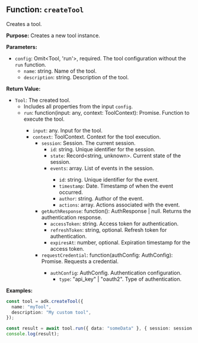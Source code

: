 ## Function: `createTool`

Creates a tool.

**Purpose:**
Creates a new tool instance.

**Parameters:**
- `config`: Omit<Tool, 'run'>, required. The tool configuration without the `run` function.
  - `name`: string. Name of the tool.
  - `description`: string. Description of the tool.

**Return Value:**
- `Tool`: The created tool.
  - Includes all properties from the input `config`.
  - `run`: function(input: any, context: ToolContext): Promise<any>. Function to execute the tool.
    - `input`: any. Input for the tool.
    - `context`: ToolContext. Context for the tool execution.
      - `session`: Session. The current session.
        - `id`: string. Unique identifier for the session.
        - `state`: Record<string, unknown>. Current state of the session.
        - `events`: array<Event>. List of events in the session.
          - `id`: string. Unique identifier for the event.
          - `timestamp`: Date. Timestamp of when the event occurred.
          - `author`: string. Author of the event.
          - `actions`: array<unknown>. Actions associated with the event.
      - `getAuthResponse`: function(): AuthResponse | null. Returns the authentication response.
        - `accessToken`: string. Access token for authentication.
        - `refreshToken`: string, optional. Refresh token for authentication.
        - `expiresAt`: number, optional. Expiration timestamp for the access token.
      - `requestCredential`: function(authConfig: AuthConfig): Promise<void>. Requests a credential.
        - `authConfig`: AuthConfig. Authentication configuration.
          - `type`: "api_key" | "oauth2". Type of authentication.

**Examples:**
```typescript
const tool = adk.createTool({
  name: "myTool",
  description: "My custom tool",
});

const result = await tool.run({ data: "someData" }, { session: session });
console.log(result);
```